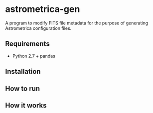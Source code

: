 # astrometrica-gen
A program to modify FITS file metadata for the purpose of generating Astrometrica configuration files. 

## Requirements
* Python 2.7 + pandas

## Installation

## How to run

## How it works
